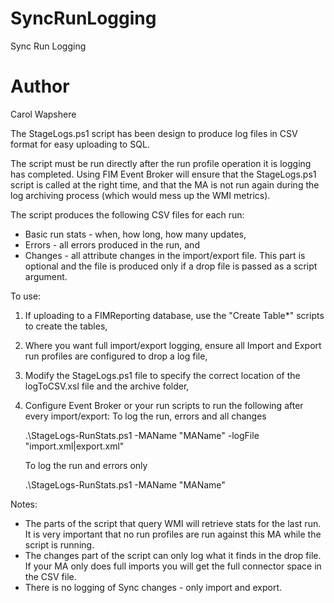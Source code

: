# SyncRunLogging
Sync Run Logging

# Author
Carol Wapshere

The StageLogs.ps1 script has been design to produce log files in CSV format for easy uploading to SQL.

The script must be run directly after the run profile operation it is logging has completed. Using FIM Event Broker will ensure that the StageLogs.ps1 script is called at the right time, and that the MA is not run again during the log archiving process (which would mess up the WMI metrics).

The script produces the following CSV files for each run:

* Basic run stats - when, how long, how many updates,
* Errors - all errors produced in the run, and
* Changes - all attribute changes in the import/export file. This part is optional and the file is produced only if a drop file is passed as a script argument.

To use:

1. If uploading to a FIMReporting database, use the "Create Table*" scripts to create the tables,
1. Where you want full import/export logging, ensure all Import and Export run profiles are configured to drop a log file,
1. Modify the StageLogs.ps1 file to specify the correct location of the logToCSV.xsl file and the archive folder,
1. Configure Event Broker or your run scripts to run the following after every import/export:
   To log the run, errors and all changes

     .\StageLogs-RunStats.ps1 -MAName "MAName" -logFile "import.xml|export.xml"

   To log the run and errors only

     .\StageLogs-RunStats.ps1 -MAName "MAName"

Notes:

* The parts of the script that query WMI will retrieve stats for the last run. It is very important that no run profiles are run against this MA while the script is running.
* The changes part of the script can only log what it finds in the drop file. If your MA only does full imports you will get the full connector space in the CSV file.
* There is no logging of Sync changes - only import and export.

